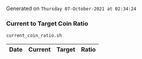 Generated on `Thursday 07-October-2021 at 02:34:24`

### Current to Target Coin Ratio
`current_coin_ratio.sh`

Date|Current|Target|Ratio
---|---|---|---

